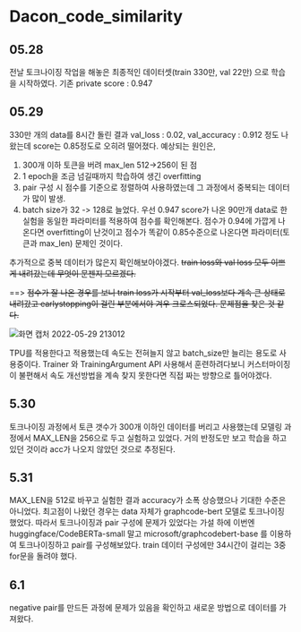 # Dacon_code_similarity
## 05.28
전날 토크나이징 작업을 해놓은 최종적인 데이터셋(train 330만, val 22만) 으로 학습을 시작하였다. 
기존 private score : 0.947

## 05.29
330만 개의 data를 8시간 돌린 결과 val_loss : 0.02, val_accuracy : 0.912 정도 나왔는데 score는 0.85정도로 오히려 떨어졌다.
예상되는 원인은,
1) 300개 이하 토큰을 버려 max_len 512->256이 된 점
2) 1 epoch을 조금 넘길때까지 학습하여 생긴 overfitting
3) pair 구성 시 점수를 기준으로 정렬하여 사용하였는데 그 과정에서 중복되는 데이터가 많이 발생.
4) batch size가 32 -> 128로 늘었다. 
우선 0.947 score가 나온 90만개 data로 한 실험을 동일한 파라미터를 적용하여 점수를 확인해본다.
점수가 0.94에 가깝게 나온다면 overfitting이 난것이고 점수가 똑같이 0.85수준으로 나온다면 파라미터(토큰과 max_len) 문제인 것이다.

추가적으로 중복 데이터가 많은지 확인해보아야겠다. ~~train loss와 val loss 모두 이쁘게 내려갔는데 무엇이 문젠지 모르겠다.~~

==> ~~점수가 잘 나온 경우를 보니 train loss가 시작부터 val_loss보다 계속 큰 상태로 내려갔고 earlystopping이 걸린 부분에서야 겨우 크로스되었다. 문제점을 찾은 것 같다.~~

![화면 캡처 2022-05-29 213012](https://user-images.githubusercontent.com/37128004/170868396-e26f915d-c8dc-4f72-93ff-6ee57c328a17.png)

TPU를 적용한다고 적용했는데 속도는 전혀늘지 않고 batch_size만 늘리는 용도로 사용중이다. 
Trainer 와 TrainingArgument API 사용해서 훈련하려다보니 커스터마이징이 불편해서 속도 개선방법을 계속 찾지 못한다면 직접 짜는 방향으로 틀어야겠다. 

## 5.30
토크나이징 과정에서 토큰 갯수가 300개 이하인 데이터를 버리고 사용했는데 모델링 과정에서 MAX_LEN을 256으로 두고 실험하고 있었다.
거의 반정도만 보고 학습을 하고 있던 것이라 acc가 나오지 않았던 것으로 추정된다. 

## 5.31
MAX_LEN을 512로 바꾸고 실험한 결과 accuracy가 소폭 상승했으나 기대한 수준은 아니었다. 최고점이 나왔던 경우는 data 자체가 graphcode-bert 모델로 토크나이징 했었다. 
따라서 토크나이징과 pair 구성에 문제가 있었다는 가설 하에 이번엔 huggingface/CodeBERTa-small 말고 microsoft/graphcodebert-base 를 이용하여 토크나이징하고 pair를 구성해보았다. train 데이터 구성에만 34시간이 걸리는 3중 for문을 돌려야 했다.

## 6.1
negative pair를 만드든 과정에 문제가 있음을 확인하고 새로운 방법으로 데이터를 가져왔다. 




